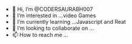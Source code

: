 - 👋 Hi, I’m @CODERSAURABH007
- 👀 I’m interested in ...video Games
- 🌱 I’m currently learning ...Javascript and Reat
- 💞️ I’m looking to collaborate on ...
- 📫 How to reach me ...

<!---
CODERSAURABH007/CODERSAURABH007 is a ✨ special ✨ repository because its `README.md` (this file) appears on your GitHub profile.
You can click the Preview link to take a look at your changes.
--->
